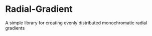 Radial-Gradient
===============

A simple library for creating evenly distributed monochromatic radial gradients 